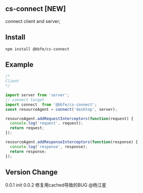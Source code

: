## cs-connect [NEW]

connect client and server;

## Install

```shell
npm install @bbfe/cs-connect
```

## Example

```javascript
/*
Client
*/

import server from 'server';
// connect target
import connect  from '@bbfe/cs-connect';
const resourceAgent = connect('desktop', server);

resourceAgent.addRequestInterceptors(function(request) {
  console.log('request', request);
  return request;
});

resourceAgent.addResponseInterceptors(function(response) {
  console.log('response', response);
  return response;
});

```

## Version Change

0.0.1 init
0.0.2 修复用cached导致的BUG @杨江星


